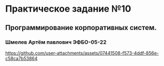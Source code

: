 # Практическое задание №10

## Программирование корпоративных систем.

### Шмелев Артём павлович ЭФБО-05-22


https://github.com/user-attachments/assets/07441508-f573-4ddf-856e-c58ca7b53864










